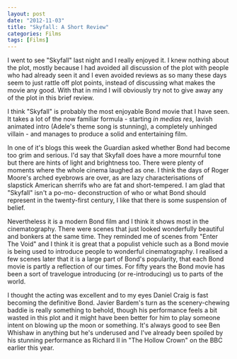 ```yaml
---
layout: post
date: "2012-11-03"
title: "Skyfall: A Short Review"
categories: Films
tags: [Films]
---
```


I went to see "Skyfall" last night and I really enjoyed it. I knew nothing about the plot, mostly because I had avoided all discussion of the plot with people who had already seen it and I even avoided reviews as so many these days seem to just rattle off plot points, instead of discussing what makes the movie any good. With that in mind I will obviously try not to give away any of the plot in this brief review.

I think "Skyfall" is probably the most enjoyable Bond movie that I have seen. It takes a lot of the now familiar formula - starting _in medias res_, lavish animated intro (Adele's theme song is stunning), a completely unhinged villain - and manages to produce a solid and entertaining film.

In one of it's blogs this week the Guardian asked whether Bond had become too grim and serious. I'd say that Skyfall does have a more mournful tone but there are hints of light and brightness too. There were plenty of moments where the whole cinema laughed as one. I think the days of Roger Moore's arched eyebrows are over, as are lazy characterisations of slapstick American sherrifs who are fat and short-tempered. I am glad that "Skyfall" isn't a po-mo- deconstruction of who or what Bond should represent in the twenty-first century, I like that there is some suspension of belief.

Nevertheless it is a modern Bond film and I think it shows most in the cinematography. There were scenes that just looked wonderfully beautiful and bonkers at the same time. They reminded me of scenes from "Enter The Void" and I think it is great that a populist vehicle such as a Bond movie is being used to introduce people to wonderful cinematography. I realised a few scenes later that it is a large part of Bond's popularity, that each Bond movie is partly a reflection of our times. For fifty years the Bond movie has been a sort of travelogue introducing (or re-introducing) us to parts of the world.

I thought the acting was excellent and to my eyes Daniel Craig is fast becoming the definitive Bond. Javier Bardem's turn as the scenery-chewing baddie is really something to behold, though his performance feels a bit wasted in this plot and it might have been better for him to play someone intent on blowing up the moon or something. It's always good to see Ben Whishaw in anything but he's underused and I've already been spoiled by his stunning performance as Richard II in "The Hollow Crown" on the BBC earlier this year.